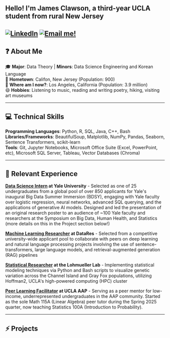 ## Hello! I'm James Clawson, a third-year UCLA student from rural New Jersey
[![LinkedIn](https://img.shields.io/badge/LinkedIn-Connect-blue)](https://www.linkedin.com/in/james-clawson-a24292291/) [![Email me!](https://img.shields.io/badge/Email-Contact%20Me-red)](mailto::theclaw2023@g.ucla.edu)
---

## ❓ About Me

🎓 **Major**: Data Theory | **Minors**: Data Science Engineering and Korean Language  
🌱 **Hometown**: Califon, New Jersey (Population: 900)  
🏫 **Where am I now?**: Los Angeles, California (Population: 3.9 million)  
😄 **Hobbies**: Listening to music, reading and writing poetry, hiking, visiting art museums
___


## 💻 Technical Skills

**Programming Languages**: Python, R, SQL, Java, C++, Bash  
**Libraries/Frameworks**: BeautifulSoup, Matplotlib, NumPy, Pandas, Seaborn, Sentence Transformers, scikit-learn  
**Tools**: Git, Jupyter Notebooks, Microsoft Office Suite (Excel, PowerPoint, etc), Microsoft SQL Server, Tableau, Vector Databases (Chroma)
___


## 🔭 Relevant Experience
**[Data Science Intern](https://www.bdsy.org) at Yale University** - Selected as one of 25 undergraduates from a global pool of over 850 applicants for Yale's inaugural Big Data Summer Immersion (BDSY), engaging with Yale faculty over logistic regression, neural networks, advanced SQL querying, and the applications of generative AI models. Designed and led the presentation of an original research poster to an audience of ~100 Yale faculty and researchers at the Symposium on Big Data, Human Health, and Statistics (more details on this in the Project section below!)  

**[Machine Learning Researcher](https://ucladatares.com/teams/research/) at DataRes** - Selected from a competitive university-wide applicant pool to collaborate with peers on deep learning and natural language processing projects involving the use of sentence-transformers, large language models, and retrieval-augmented generation (RAG) pipelines  
  
**[Statistical Researcher](https://lohmueller.eeb.ucla.edu/) at the Lohmueller Lab** - Implementing statistical modeling techniques via Python and Bash scripts to visualize genetic variation across the Channel Island and Gray Fox populations, utilizing Hoffman2, UCLA's high-powered computing (HPC) cluster  

**[Peer Learning Facilitator](https://www.aap.ucla.edu/units/peer-learning/) at UCLA AAP** - Serving as a peer mentor for low-income, underrepresented undergraduates in the AAP community. Started as the sole Math 115A (Linear Algebra) peer tutor during the Spring 2025 quarter, now teaching Statistics 100A (Introduction to Probability).
___

## ⚡ Projects

<!--
**j-clawson/j-clawson** is a ✨ _special_ ✨ repository because its `README.md` (this file) appears on your GitHub profile.

Here are some ideas to get you started:

-  I’m currently working on ...
- 🌱 I’m currently learning ...
- 👯 I’m looking to collaborate on ...
- 🤔 I’m looking for help with ...
- 💬 Ask me about ...
- 📫 How to reach me: ...
- 😄 Pronouns: ...
- ⚡ Fun fact: ...
-->
